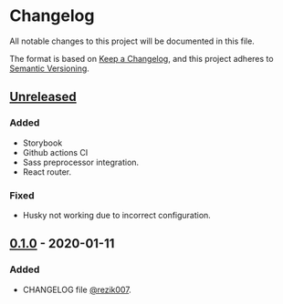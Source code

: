 # Changelog

All notable changes to this project will be documented in this file.

The format is based on [Keep a Changelog](https://keepachangelog.com/en/1.0.0/),
and this project adheres to [Semantic Versioning](https://semver.org/spec/v2.0.0.html).

## [Unreleased]

### Added

- Storybook
- Github actions CI
- Sass preprocessor integration.
- React router.

### Fixed

- Husky not working due to incorrect configuration.

## [0.1.0] - 2020-01-11

### Added

- CHANGELOG file [@rezik007](https://github.com/rezik007).

[unreleased]: https://github.com/Mrozelek/bitcoin-stock-exchange/compare/v0.1.0...HEAD
[0.1.0]: https://github.com/Mrozelek/bitcoin-stock-exchange/compare/v0.1.0
